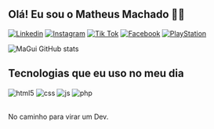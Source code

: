 ## Olá! Eu sou o Matheus Machado 🤙🏼


[![Linkedin](https://img.shields.io/badge/LinkedIn-0077B5?style=for-the-badge&logo=linkedin&logoColor=white
)](https://www.linkedin.com/in/matheus---machado-/)
[![Instagram](https://img.shields.io/badge/Instagram-E4405F?style=for-the-badge&logo=instagram&logoColor=white)](https://instagram.com/japa_goat)
[![Tik Tok](https://img.shields.io/badge/TikTok-000000?style=for-the-badge&logo=tiktok&logoColor=white
)](https://www.tiktok.com/@theuzz.11)
[![Facebook](https://img.shields.io/badge/Facebook-1877F2?style=for-the-badge&logo=facebook&logoColor=white
)](https://www.facebook.com/theuz.guii)
[![PlayStation](https://img.shields.io/badge/PlayStation-003791?style=for-the-badge&logo=playstation&logoColor=white
)](https://www.playstation.com/pt-br/)

![MaGui GitHub stats](https://github-readme-stats.vercel.app/api?username=MatheusPoloni&show_icons=true&theme=radical)

## Tecnologias que eu uso no meu dia

<div style="display: inline_block">
  <img align="center" alt="html5" src="https://img.shields.io/badge/HTML5-E34F26?style=for-the-badge&logo=html5&logoColor=white" />
  <img align="center" alt="css" src="https://img.shields.io/badge/CSS3-1572B6?style=for-the-badge&logo=css3&logoColor=white" />
  <img align="center" alt="js" src="https://img.shields.io/badge/JavaScript-F7DF1E?style=for-the-badge&logo=javascript&logoColor=black" />
  <img align="center" alt="php" src="https://img.shields.io/badge/PHP-777BB4?style=for-the-badge&logo=php&logoColor=white" />
</div><br/>

No caminho para virar um Dev.
